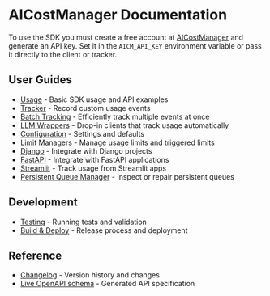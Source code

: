 # AICostManager Documentation

To use the SDK you must create a free account at [AICostManager](https://aicostmanager.com)
and generate an API key. Set it in the `AICM_API_KEY` environment variable or
pass it directly to the client or tracker.

## User Guides

- [Usage](usage.md) - Basic SDK usage and API examples
- [Tracker](tracker.md) - Record custom usage events
- [Batch Tracking](batch_tracking.md) - Efficiently track multiple events at once
- [LLM Wrappers](llm_wrappers.md) - Drop-in clients that track usage automatically
- [Configuration](config.md) - Settings and defaults
- [Limit Managers](limit_managers.md) - Manage usage limits and triggered limits
- [Django](django.md) - Integrate with Django projects
- [FastAPI](fastapi.md) - Integrate with FastAPI applications
- [Streamlit](streamlit.md) - Track usage from Streamlit apps
- [Persistent Queue Manager](persistent_queue_manager.md) - Inspect or repair persistent queues

## Development

- [Testing](testing.md) - Running tests and validation
- [Build & Deploy](build_and_deploy.md) - Release process and deployment

## Reference

- [Changelog](../CHANGELOG.md) - Version history and changes
- [Live OpenAPI schema](/api/v1/openapi.json) - Generated API specification
